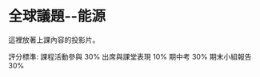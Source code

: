 # 全球議題--能源
這裡放著上課內容的投影片。

評分標準:
   課程活動參與         30%
   出席與課堂表現       10%
   期中考              30%
   期末小組報告         30%
